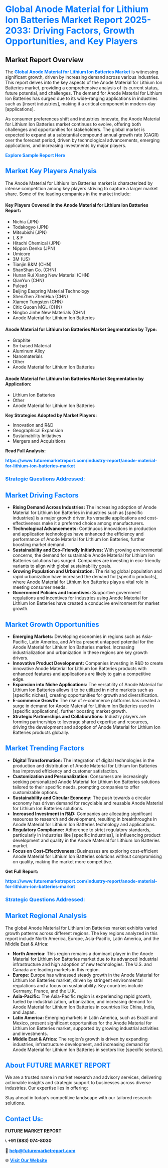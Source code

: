 <h1 style="color: #007BFF;">Global Anode Material for Lithium Ion Batteries Market Report 2025-2033: Driving Factors, Growth Opportunities, and Key Players</h1>

<section id="overview">
<h2>Market Report Overview</h2>
<p>The <a href="https://www.futuremarketreport.com/industry-report/anode-material-for-lithium-ion-batteries-market" style="color: #007BFF; text-decoration: none;"><strong>Global Anode Material for Lithium Ion Batteries Market</strong></a> is witnessing significant growth, driven by increasing demand across various industries. This report delves into the key aspects of the Anode Material for Lithium Ion Batteries market, providing a comprehensive analysis of its current status, future potential, and challenges. The demand for Anode Material for Lithium Ion Batteries has surged due to its wide-ranging applications in industries such as [insert industries], making it a critical component in modern-day [applications].</p>
<p>As consumer preferences shift and industries innovate, the Anode Material for Lithium Ion Batteries market continues to evolve, offering both challenges and opportunities for stakeholders. The global market is expected to expand at a substantial compound annual growth rate (CAGR) over the forecast period, driven by technological advancements, emerging applications, and increasing investments by major players.</p>
</section>

<section id="overview">
<p><a href="https://www.futuremarketreport.com/request-sample/reportId=102332" style="color: #007BFF; text-decoration: none;"><strong>Explore Sample Report Here</strong></a></p>
</section>

<section id="key-players">
<h2 style="color: #007BFF;">Market Key Players Analysis</h2>
<p>The Anode Material for Lithium Ion Batteries market is characterized by intense competition among key players striving to capture a larger market share. Some of the leading companies in the market include:</p>
<h4>Key Players Covered in the Anode Material for Lithium Ion Batteries Report:</h4>
<ul><li>Nichia (JPN)</li><li>Todakogyo (JPN)</li><li>Mitsubishi (JPN)</li><li>L &amp; F</li><li>Hitachi Chemical (JPN)</li><li>Nippon Denko (JPN)</li><li>Umicore</li><li>3M (US)</li><li>Tianjin B&amp;M (CHN)</li><li>ShanShan Co. (CHN)</li><li>Hunan Rui Xiang New Material (CHN)</li><li>QianYun (CHN)</li><li>Pulead</li><li>Beijing Easpring Material Technology</li><li>ShenZhen ZhenHua (CHN)</li><li>Xiamen Tungsten (CHN)</li><li>Citic Guoan MGL (CHN)</li><li>Ningbo Jinhe New Materials (CHN)</li><li>Anode Material for Lithium Ion Batteries</li></ul>
<h4>Anode Material for Lithium Ion Batteries Market Segmentation by Type:</h4>
<ul><li>Graphite</li><li>Sn-based Material</li><li>Aluminum Alloy</li><li>Nanomaterials</li><li>Other</li><li>Anode Material for Lithium Ion Batteries</li></ul>

<h4>Anode Material for Lithium Ion Batteries Market Segmentation by Application:</h4>
<ul><li>Lithium Ion Batteries</li><li>Other</li><li>Anode Material for Lithium Ion Batteries</li></ul>
<p><strong>Key Strategies Adopted by Market Players:</strong></p>
<ul>
<li>Innovation and R&D</li>
<li>Geographical Expansion</li>
<li>Sustainability Initiatives</li>
<li>Mergers and Acquisitions</li>
</ul>
</section>

<section>
<p><strong>Read Full Analysis: </strong></p><a href="https://www.futuremarketreport.com/industry-report/anode-material-for-lithium-ion-batteries-market" style="color: #007BFF; text-decoration: none;"><strong>https://www.futuremarketreport.com/industry-report/anode-material-for-lithium-ion-batteries-market</strong></a>
<h3 style="color: #007BFF;">Strategic Questions Addressed:</h3>
</section>

<section id="driving-factors">
<h2 style="color: #007BFF;">Market Driving Factors</h2>
<ul>
<li><strong>Rising Demand Across Industries:</strong> The increasing adoption of Anode Material for Lithium Ion Batteries in industries such as [specific industries] is a major growth driver. Its versatile applications and cost-effectiveness make it a preferred choice among manufacturers.</li>
<li><strong>Technological Advancements:</strong> Continuous innovations in production and application technologies have enhanced the efficiency and performance of Anode Material for Lithium Ion Batteries, further boosting market demand.</li>
<li><strong>Sustainability and Eco-Friendly Initiatives:</strong> With growing environmental concerns, the demand for sustainable Anode Material for Lithium Ion Batteries solutions has surged. Companies are investing in eco-friendly variants to align with global sustainability goals.</li>
<li><strong>Growing Population and Urbanization:</strong> The rising global population and rapid urbanization have increased the demand for [specific products], where Anode Material for Lithium Ion Batteries plays a vital role in meeting consumer needs.</li>
<li><strong>Government Policies and Incentives:</strong> Supportive government regulations and incentives for industries using Anode Material for Lithium Ion Batteries have created a conducive environment for market growth.</li>
</ul>
</section>

<section id="growth-opportunities">
<h2 style="color: #007BFF;">Market Growth Opportunities</h2>
<ul>
<li><strong>Emerging Markets:</strong> Developing economies in regions such as Asia-Pacific, Latin America, and Africa present untapped potential for the Anode Material for Lithium Ion Batteries market. Increasing industrialization and urbanization in these regions are key growth drivers.</li>
<li><strong>Innovative Product Development:</strong> Companies investing in R&D to create innovative Anode Material for Lithium Ion Batteries products with enhanced features and applications are likely to gain a competitive edge.</li>
<li><strong>Expansion into Niche Applications:</strong> The versatility of Anode Material for Lithium Ion Batteries allows it to be utilized in niche markets such as [specific niches], creating opportunities for growth and diversification.</li>
<li><strong>E-commerce Growth:</strong> The rise of e-commerce platforms has created a surge in demand for Anode Material for Lithium Ion Batteries used in [specific applications], further boosting market growth.</li>
<li><strong>Strategic Partnerships and Collaborations:</strong> Industry players are forming partnerships to leverage shared expertise and resources, driving the development and adoption of Anode Material for Lithium Ion Batteries products globally.</li>
</ul>
</section>

<section id="trending-factors">
<h2 style="color: #007BFF;">Market Trending Factors</h2>
<ul>
<li><strong>Digital Transformation:</strong> The integration of digital technologies in the production and distribution of Anode Material for Lithium Ion Batteries has improved efficiency and customer satisfaction.</li>
<li><strong>Customization and Personalization:</strong> Consumers are increasingly seeking personalized Anode Material for Lithium Ion Batteries solutions tailored to their specific needs, prompting companies to offer customizable options.</li>
<li><strong>Sustainability and Circular Economy:</strong> The push towards a circular economy has driven demand for recyclable and reusable Anode Material for Lithium Ion Batteries solutions.</li>
<li><strong>Increased Investment in R&D:</strong> Companies are allocating significant resources to research and development, resulting in breakthroughs in Anode Material for Lithium Ion Batteries technology and applications.</li>
<li><strong>Regulatory Compliance:</strong> Adherence to strict regulatory standards, particularly in industries like [specific industries], is influencing product development and quality in the Anode Material for Lithium Ion Batteries market.</li>
<li><strong>Focus on Cost-Effectiveness:</strong> Businesses are exploring cost-efficient Anode Material for Lithium Ion Batteries solutions without compromising on quality, making the market more competitive.</li>
</ul>
</section>

<section>
<p><strong>Get Full Report: </strong></p><a href="https://www.futuremarketreport.com/industry-report/anode-material-for-lithium-ion-batteries-market" style="color: #007BFF; text-decoration: none;"><strong>https://www.futuremarketreport.com/industry-report/anode-material-for-lithium-ion-batteries-market</strong></a>
<h3 style="color: #007BFF;">Strategic Questions Addressed:</h3>
</section>


<section id="regional-analysis">
<h2 style="color: #007BFF;">Market Regional Analysis</h2>
<p>The global Anode Material for Lithium Ion Batteries market exhibits varied growth patterns across different regions. The key regions analyzed in this report include North America, Europe, Asia-Pacific, Latin America, and the Middle East & Africa:</p>
<ul>
<li><strong>North America:</strong> This region remains a dominant player in the Anode Material for Lithium Ion Batteries market due to its advanced industrial infrastructure and high adoption of new technologies. The U.S. and Canada are leading markets in this region.</li>
<li><strong>Europe:</strong> Europe has witnessed steady growth in the Anode Material for Lithium Ion Batteries market, driven by stringent environmental regulations and a focus on sustainability. Key countries include Germany, France, and the U.K.</li>
<li><strong>Asia-Pacific:</strong> The Asia-Pacific region is experiencing rapid growth, fueled by industrialization, urbanization, and increasing demand for Anode Material for Lithium Ion Batteries in countries like China, India, and Japan.</li>
<li><strong>Latin America:</strong> Emerging markets in Latin America, such as Brazil and Mexico, present significant opportunities for the Anode Material for Lithium Ion Batteries market, supported by growing industrial activities and investments.</li>
<li><strong>Middle East & Africa:</strong> The region’s growth is driven by expanding industries, infrastructure development, and increasing demand for Anode Material for Lithium Ion Batteries in sectors like [specific sectors].</li>
</ul>
</section>

<footer>
<h2 style="color: #007BFF;">About FUTURE MARKET REPORT</h2>
<p>We are a trusted name in market research and advisory services, delivering actionable insights and strategic support to businesses across diverse industries. Our expertise lies in offering:</p>

<p>Stay ahead in today’s competitive landscape with our tailored research solutions.</p>

<h2 style="color: #007BFF;">Contact Us:</h2>
<p><strong>FUTURE MARKET REPORT</strong></p>
<p>📞 <strong>+91 (883) 074-8030</strong></p>
<p>📧 <strong><a href="mailto:help@futuremarketreport.com" style="color: #007BFF;">help@futuremarketreport.com</a></strong></p>
<p>🌐 <strong><a href="https://www.futuremarketreport.com/" style="color: #007BFF;">Visit Our Website</a></strong></p>
</footer>